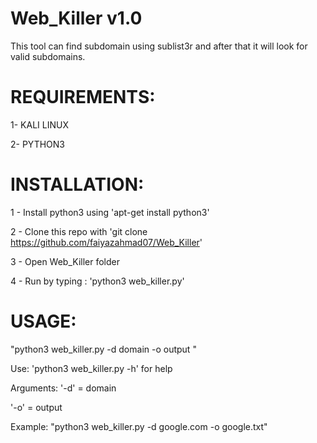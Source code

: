 # Web_Killer v1.0
This tool can find subdomain using sublist3r and after that it will look for valid subdomains.

# REQUIREMENTS:
1- KALI LINUX

2- PYTHON3

# INSTALLATION:

1 - Install python3 using 'apt-get install python3'

2 - Clone this repo with 'git clone https://github.com/faiyazahmad07/Web_Killer'

3 - Open Web_Killer folder

4 - Run by typing : 'python3 web_killer.py'

# USAGE:

"python3 web_killer.py -d domain -o output "

Use: 'python3 web_killer.py -h' for help 

Arguments:
'-d' = domain

'-o' = output

Example: "python3 web_killer.py -d google.com -o google.txt"
